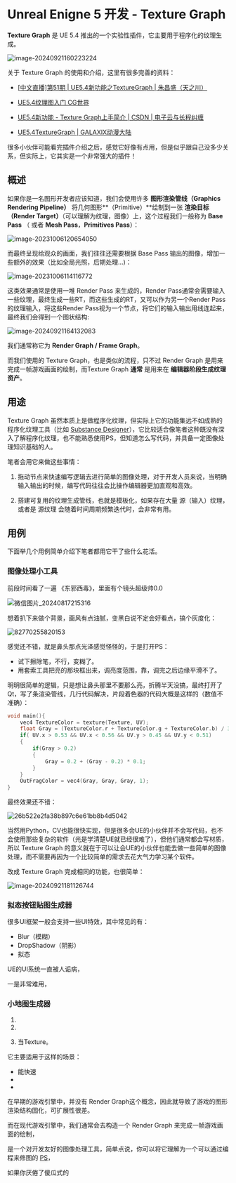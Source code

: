 # Unreal Enigne 5 开发 - Texture Graph

**Texture Graph** 是 UE 5.4 推出的一个实验性插件，它主要用于程序化的纹理生成。

![image-20240921160223224](Resources/image-20240921160223224.png)

关于 Texture Graph 的使用和介绍，这里有很多完善的资料：

- [[中文直播]第51期 | UE5.4新功能之TextureGraph | 朱昌盛（天之川）](https://www.bilibili.com/video/BV1As421M7Bj/)

- [UE5.4纹理图入门 CG世界](https://m.163.com/dy/article/J56TPVL50516BJGJ.html)
- [UE5.4新功能 - Texture Graph上手简介 | CSDN | 电子云与长程纠缠](https://blog.csdn.net/grayrail/article/details/140191905)
- [UE5.4TextureGraph | GALAXIX动漫大陆](https://www.bilibili.com/video/BV1FM4m1o7LE)

很多小伙伴可能看完插件介绍之后，感觉它好像有点用，但是似乎跟自己没多少关系，但实际上，它其实是一个非常强大的插件！

## 概述

如果你是一名图形开发者应该知道，我们会使用许多 **图形渲染管线（Graphics Rendering Pipeline）** 将几何图形**（Primitive）**绘制到一张  **渲染目标（Render Target）**（可以理解为纹理，图像）上，这个过程我们一般称为 **Base Pass** （ 或者 **Mesh Pass**，**Primitives Pass**）：

![image-20231006120654050](Resources/image-20231006120654050.png)

而最终呈现给观众的画面，我们往往还需要根据 Base Pass 输出的图像，增加一些额外的效果（比如全局光照，后期处理...)：

![image-20231006114116772](Resources/image-20231006114116772.png)

这类效果通常是使用一堆 Render Pass 来生成的，Render Pass通常会需要输入一些纹理，最终生成一些RT，而这些生成的RT，又可以作为另一个Render Pass的纹理输入，将这些Render Pass视为一个节点，将它们的输入输出用线连起来，最终我们会得到一个图状结构:

![image-20240921164132083](Resources/image-20240921164132083.png)

我们通常称它为 **Render Graph / Frame Graph**。

而我们使用的 Texture Graph，也是类似的流程，只不过 Render Graph 是用来完成一帧游戏画面的绘制，而Texture Graph **通常** 是用来在 **编辑器阶段生成纹理资产**。

## 用途

Texture Graph 虽然本质上是做程序化纹理，但实际上它的功能集远不如成熟的程序化纹理工具（比如 [Substance Designer](https://www.adobe.com/hk_en/products/substance3d/apps/designer.html)），它比较适合像笔者这种既没有深入了解程序化纹理，也不能熟悉使用PS，但知道怎么写代码，并具备一定图像处理知识基础的人。

笔者会用它来做这些事情：

1. 拖动节点来快速编写逻辑去进行简单的图像处理，对于开发人员来说，当明确输入输出的时候，编写代码往往会比操作编辑器更加直观和高效。

2. 搭建可复用的纹理生成管线，也就是模板化，如果存在大量 源（输入）纹理，或者是 源纹理 会随着时间周期频繁迭代时，会非常有用。

## 用例

下面举几个用例简单介绍下笔者都用它干了些什么花活。

### 图像处理小工具

前段时间看了一遍 《东邪西毒》，里面有个镜头超级帅0.0

![微信图片_20240817215316](Resources/%E5%BE%AE%E4%BF%A1%E5%9B%BE%E7%89%87_20240817215316.png)

想着扒下来做个背景，画风有点油腻，变黑白说不定会好看点，搞个灰度化：

![82770255820153](Resources/82770255820153.png)

感觉还不错，就是鼻头那点光泽感觉怪怪的，于是打开PS：

- 试下擦除笔，不行，变糊了。
- 用套索工具把亮的那块框出来，调亮度范围，靠，调完之后边缘平滑不了。

明明很简单的逻辑，只是想让鼻头那里不要那么亮，折腾半天没搞，最终打开了Qt，写了条渲染管线，几行代码解决，片段着色器的代码大概是这样的（数值不准确）：

``` c++
void main(){
    vec4 TextureColor = texture(Texture, UV);
    float Gray = (TextureColor.r + TextureColor.g + TextureColor.b) / 3;		// 灰度化
    if( UV.x > 0.53 && UV.x < 0.56 && UV.y > 0.45 && UV.y < 0.51)					// 筛选区域
    {
        if(Gray > 0.2)															// 筛选出灰度值大于0.2的部分
        {
            Gray = 0.2 + (Gray - 0.2) * 0.1; 									// 将超出0.2的部分灰度缩放为原来的0.1倍。
        }
    }
    OutFragColor = vec4(Gray, Gray, Gray, 1);
}
```

最终效果还不错：

![26b522e2fa38b897c6e61bb8b4d5042](Resources/26b522e2fa38b897c6e61bb8b4d5042.jpg)

当然用Python，CV也能很快实现，但是很多会UE的小伙伴并不会写代码，也不会使用那些复杂的软件（光是学清楚UE就已经很难了），但他们通常都会写材质，所以 Texture Graph 的意义就在于可以让会UE的小伙伴也能去做一些简单的图像处理，而不需要再因为一个比较简单的需求去花大气力学习某个软件。

改成 Texture Graph 完成相同的功能，也很简单： 

![image-20240921181126744](Resources/image-20240921181126744.png)

### 拟态按钮贴图生成器

很多UI框架一般会支持一些UI特效，其中常见的有：

- Blur（模糊）
- DropShadow（阴影）
- 拟态



UE的UI系统一直被人诟病，

一是非常难用，







### 小地图生成器



1. 

2. 
3. 当Texture。





它主要适用于这样的场景：

- 能快速
- 
- 



在早期的游戏引擎中，并没有 Render Graph这个概念，因此就导致了游戏的图形渲染结构固化，可扩展性很差。

而在现代游戏引擎中，我们通常会去构造一个 Render Graph 来完成一帧游戏画面的绘制，







是一个对开发友好的图像处理工具，简单点说，你可以将它理解为一个可以通过编程来修图的 [PS](https://www.adobe.com/hk_en/products/photoshop.html)，



如果你厌倦了傻瓜式的



